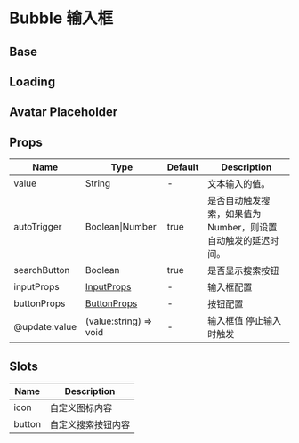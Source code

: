 # Bubble 输入框

## Base

<demo vue="./demos/bubble.base.vue" title="Bubble Base" />

## Loading

<demo vue="./demos/bubble.loading.vue" title="Bubble Loading" />

## Avatar Placeholder

<demo vue="./demos/bubble.avatar.vue" title="Bubble Avatar Placeholder" />

## Props

| Name          | Type                                                                              | Default | Description                                                  |
| ------------- | --------------------------------------------------------------------------------- | ------- | ------------------------------------------------------------ |
| value         | String                                                                            | -       | 文本输入的值。                                               |
| autoTrigger   | Boolean&#124;Number                                                               | true    | 是否自动触发搜索，如果值为Number，则设置自动触发的延迟时间。 |
| searchButton  | Boolean                                                                           | true    | 是否显示搜索按钮                                             |
| inputProps    | [InputProps](https://www.naiveui.com/zh-CN/light/components/input#Input-Props)    | -       | 输入框配置                                                   |
| buttonProps   | [ButtonProps](https://www.naiveui.com/zh-CN/light/components/button#Button-Props) | -       | 按钮配置                                                     |
| @update:value | (value:string) => void                                                            | -       | 输入框值 停止输入 时触发                                     |

## Slots

| Name   | Description        |
| ------ | ------------------ |
| icon   | 自定义图标内容     |
| button | 自定义搜索按钮内容 |
